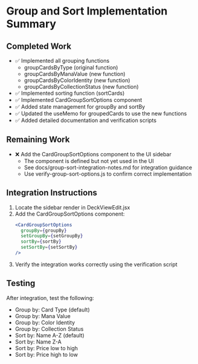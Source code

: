 # Group and Sort Implementation Summary

## Completed Work
- ✅ Implemented all grouping functions
  - groupCardsByType (original function)
  - groupCardsByManaValue (new function)
  - groupCardsByColorIdentity (new function)
  - groupCardsByCollectionStatus (new function)
- ✅ Implemented sorting function (sortCards)
- ✅ Implemented CardGroupSortOptions component
- ✅ Added state management for groupBy and sortBy
- ✅ Updated the useMemo for groupedCards to use the new functions
- ✅ Added detailed documentation and verification scripts

## Remaining Work
- ❌ Add the CardGroupSortOptions component to the UI sidebar
  - The component is defined but not yet used in the UI
  - See docs/group-sort-integration-notes.md for integration guidance
  - Use verify-group-sort-options.js to confirm correct implementation

## Integration Instructions
1. Locate the sidebar render in DeckViewEdit.jsx
2. Add the CardGroupSortOptions component:
   ```jsx
   <CardGroupSortOptions 
     groupBy={groupBy}
     setGroupBy={setGroupBy}
     sortBy={sortBy}
     setSortBy={setSortBy}
   />
   ```
3. Verify the integration works correctly using the verification script

## Testing
After integration, test the following:
- Group by: Card Type (default)
- Group by: Mana Value
- Group by: Color Identity
- Group by: Collection Status
- Sort by: Name A-Z (default)
- Sort by: Name Z-A
- Sort by: Price low to high
- Sort by: Price high to low
